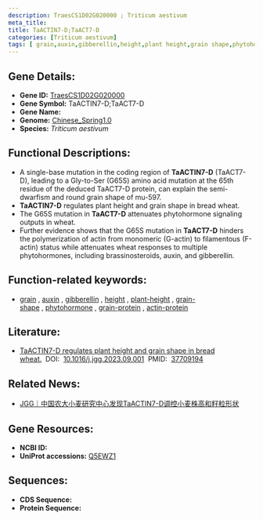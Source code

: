 ```yaml
---
description: TraesCS1D02G020000 ; Triticum aestivum
meta_title:
title: TaACTIN7-D;TaACT7-D
categories: [Triticum aestivum]
tags: [ grain,auxin,gibberellin,height,plant height,grain shape,phytohormone,grain protein,actin protein ]
---
```


## Gene Details:
- **Gene ID:**	[TraesCS1D02G020000](https://ensembl.gramene.org/Triticum_aestivum/Gene/Summary?g=TraesCS1D02G020000)
- **Gene Symbol:** TaACTIN7-D;TaACT7-D
- **Gene Name:** 
- **Genome:** [Chinese_Spring1.0](https://ensembl.gramene.org/Triticum_aestivum/Info/Index)
- **Species:** *Triticum aestivum*

## Functional Descriptions:
   - A single-base mutation in the coding region of **TaACTIN7-D** (TaACT7-D), leading to a Gly-to-Ser (G65S) amino acid mutation at the 65th residue of the deduced TaACT7-D protein, can explain the semi-dwarfism and round grain shape of mu-597.
   - **TaACTIN7-D** regulates plant height and grain shape in bread wheat.
   - The G65S mutation in **TaACT7-D** attenuates phytohormone signaling outputs in wheat.
   - Further evidence shows that the G65S mutation in **TaACT7-D** hinders the polymerization of actin from monomeric (G-actin) to filamentous (F-actin) status while attenuates wheat responses to multiple phytohormones, including brassinosteroids, auxin, and gibberellin.

## Function-related keywords:
   - [grain](/tags/grain/)&nbsp;,&nbsp;[auxin](/tags/auxin/)&nbsp;,&nbsp;[gibberellin](/tags/gibberellin/)&nbsp;,&nbsp;[height](/tags/height/)&nbsp;,&nbsp;[plant-height](/tags/plant-height/)&nbsp;,&nbsp;[grain-shape](/tags/grain-shape/)&nbsp;,&nbsp;[phytohormone](/tags/phytohormone/)&nbsp;,&nbsp;[grain-protein](/tags/grain-protein/)&nbsp;,&nbsp;[actin-protein](/tags/actin-protein/)

## Literature:
   - [TaACTIN7-D regulates plant height and grain shape in bread wheat.]( https://www.sciencedirect.com/science/article/pii/S1673852723001856?via%3Dihub)&nbsp;&nbsp;DOI:&nbsp;&nbsp;[10.1016/j.jgg.2023.09.001](https://www.sciencedirect.com/science/article/pii/S1673852723001856?via%3Dihub)&nbsp;&nbsp;PMID:&nbsp;&nbsp;[37709194](https://pubmed.ncbi.nlm.nih.gov/37709194/)

## Related News:
   - [JGG｜中国农大小麦研究中心发现TaACTIN7-D调控小麦株高和籽粒形状](https://mp.weixin.qq.com/s?__biz=MzIyOTY2NDYyNQ==&mid=2247580875&idx=6&sn=28fcfb5d588365621941a12d21cb4ef2&chksm=e9b4873d28ee87fd54afe1304fd9e5b4ee708cad266625d4c767ec1d8950d98703bc4e073133&scene=27#wechat_redirect)

## Gene Resources:
- **NCBI ID:**  [](https://www.ncbi.nlm.nih.gov/gene/?term=)
- **UniProt accessions:** [Q5EWZ1](https://www.uniprot.org/uniprotkb/Q5EWZ1/entry)



## Sequences:
- **CDS Sequence:**
- **Protein Sequence:**
